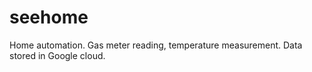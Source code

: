 # seehome
Home automation. Gas meter reading, temperature measurement. Data stored in Google cloud.
